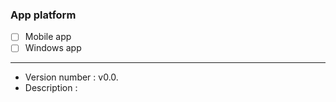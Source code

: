 ### App platform
- [ ] Mobile app
- [ ] Windows app
------

- Version number : v0.0.
- Description :
